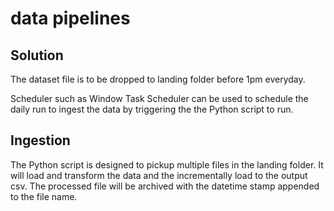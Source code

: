 # data pipelines

## Solution

The dataset file is to be dropped to landing folder before 1pm everyday.

Scheduler such as Window Task Scheduler can be used to schedule the daily run to ingest the data by triggering the the Python script to run.


## Ingestion

The Python script is designed to pickup multiple files in the landing folder.
It will load and transform the data and the incrementally load to the output csv.
The processed file will be archived with the datetime stamp appended to the file name.
